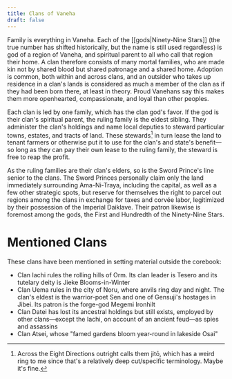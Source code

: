 ```yaml
---
title: Clans of Vaneha
draft: false
---
```


Family is everything in Vaneha. Each of the [[gods|Ninety-Nine Stars]] (the true number has shifted historically, but the name is still used regardless) is god of a region of Vaneha, and spiritual parent to all who call that region their home. A clan therefore consists of many mortal families, who are made kin not by shared blood but shared patronage and a shared home. Adoption is common, both within and across clans, and an outsider who takes up residence in a clan's lands is considered as much a member of the clan as if they had been born there, at least in theory. Proud Vanehans say this makes them more openhearted, compassionate, and loyal than other peoples.

Each clan is led by one family, which has the clan god's favor. If the god is their clan's spiritual parent, the ruling family is the eldest sibling. They administer the clan's holdings and name local deputies to steward particular towns, estates, and tracts of land. These stewards[^1] in turn lease the land to tenant farmers or otherwise put it to use for the clan's and state's benefit—so long as they can pay their own lease to the ruling family, the steward is free to reap the profit.

[^1]: Across the Eight Directions outright calls them jitō, which has a weird ring to me since that's a relatively deep cut/specific terminology. Maybe it's fine.

As the ruling families are their clan's elders, so is the Sword Prince's line senior to the clans. The Sword Princes personally claim only the land immediately surrounding Ama-Ni-Traya, including the capital, as well as a few other strategic spots, but reserve for themselves the right to parcel out regions among the clans in exchange for taxes and corvée labor, legitimized by their possession of the Imperial Daiklave. Their patron likewise is foremost among the gods, the First and Hundredth of the Ninety-Nine Stars.

# Mentioned Clans
These clans have been mentioned in setting material outside the corebook:

- Clan Iachi rules the rolling hills of Orm. Its clan leader is Tesero and its tutelary deity is Jieke Blooms-in-Winter
- Clan Uema rules in the city of Noru, where anvils ring day and night. The clan's eldest is the warrior-poet Sen and one of Gensuji's hostages in Jibei. Its patron is the forge-god Megemi Ironhilt
- Clan Datei has lost its ancestral holdings but still exists, employed by other clans—except the Iachi, on account of an ancient feud—as spies and assassins
- Clan Atsei, whose "famed gardens bloom year-round in lakeside Osai"